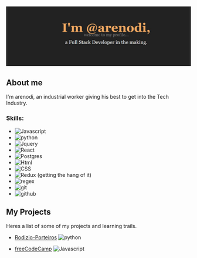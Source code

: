 ![a text image with 'Andre Alves arenodi. FullStack Developer in the making'.](capa.JPG)

## About me

I'm arenodi, an industrial worker giving his best to get into the Tech Industry.

### Skills:

- ![Javascript](https://skillicons.dev/icons?i=js&theme=light)
- ![python](https://skillicons.dev/icons?i=python&theme=light)
- ![Jquery](https://skillicons.dev/icons?i=jquery&theme=light)
- ![React](https://skillicons.dev/icons?i=react&theme=light)
- ![Postgres](https://skillicons.dev/icons?i=postgres&theme=light)
- ![Html](https://skillicons.dev/icons?i=html&theme=light)
- ![CSS](https://skillicons.dev/icons?i=css&theme=light)
- ![Redux](https://skillicons.dev/icons?i=redux&theme=light) (getting the hang of it)
- ![regex](https://skillicons.dev/icons?i=regex&theme=light)
- ![git](https://skillicons.dev/icons?i=git&theme=light)
- ![github](https://skillicons.dev/icons?i=github&theme=light)

## My Projects

Heres a list of some of my projects and learning trails.

- [Rodizio-Porteiros](https://github.com/arenodi/rodizio-porteiros) ![python](https://skillicons.dev/icons?i=python&theme=light)

- [freeCodeCamp](https://github.com/arenodi/free-code-camp) ![Javascript](https://skillicons.dev/icons?i=js&theme=light)
